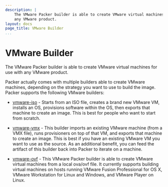 ```yaml
---
description: |
    The VMware Packer builder is able to create VMware virtual machines for use with
    any VMware product.
layout: docs
page_title: VMware Builder
...
```


# VMware Builder

The VMware Packer builder is able to create VMware virtual machines for use with
any VMware product.

Packer actually comes with multiple builders able to create VMware machines,
depending on the strategy you want to use to build the image. Packer supports
the following VMware builders:

-   [vmware-iso](/docs/builders/vmware-iso.html) - Starts from an ISO file,
    creates a brand new VMware VM, installs an OS, provisions software within
    the OS, then exports that machine to create an image. This is best for
    people who want to start from scratch.

-   [vmware-vmx](/docs/builders/vmware-vmx.html) - This builder imports an
    existing VMware machine (from a VMX file), runs provisioners on top of that
    VM, and exports that machine to create an image. This is best if you have an
    existing VMware VM you want to use as the source. As an additional benefit,
    you can feed the artifact of this builder back into Packer to iterate on
    a machine.

-   [vmware-ovf](/docs/builders/vmware-ovf.html) -     This VMware Packer builder
    is able to create VMware virtual machines from a local ova/ovf file. It
    currently supports building virtual machines on hosts running VMware Fusion
    Professional for OS X, VMware Workstation for Linux and Windows, and VMware
    Player on Linux.

